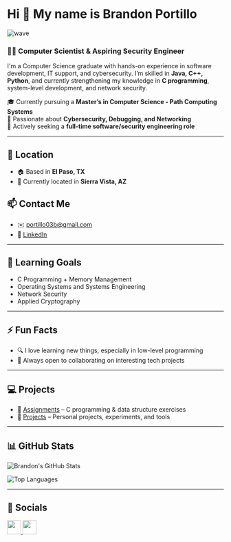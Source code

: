 # Hi 👋 My name is Brandon Portillo

![wave](https://user-images.githubusercontent.com/18350557/176309783-0785949b-9127-417c-8b55-ab5a4333674e.gif)

### 👨‍💻 Computer Scientist & Aspiring Security Engineer

I'm a Computer Science graduate with hands-on experience in software development, IT support, and cybersecurity. I’m skilled in **Java, C++, Python**, and currently strengthening my knowledge in **C programming**, system-level development, and network security.

🎓 Currently pursuing a **Master’s in Computer Science - Path Computing Systems**  
🔐 Passionate about **Cybersecurity, Debugging, and Networking**  
🚀 Actively seeking a **full-time software/security engineering role**

---

## 📍 Location
- 🏠 Based in **El Paso, TX**
- 📍 Currently located in **Sierra Vista, AZ**

## 📫 Contact Me
- ✉️ [portillo03b@gmail.com](mailto:portillo03b@gmail.com)
- 💼 [LinkedIn](https://www.linkedin.com/in/brandon-portillo-orozco-749033255)

---

## 🧠 Learning Goals
- C Programming + Memory Management
- Operating Systems and Systems Engineering
- Network Security
- Applied Cryptography

---

## ⚡ Fun Facts
- 🔍 I love learning new things, especially in low-level programming
- 🤝 Always open to collaborating on interesting tech projects

---

## 💻 Projects

- 🔧 [Assignments](https://github.com/bport03/Assignments) – C programming & data structure exercises
- 🧩 [Projects](https://github.com/bport03/Projects) – Personal projects, experiments, and tools

---

## 📊 GitHub Stats

![Brandon's GitHub Stats](https://github-readme-stats.vercel.app/api?username=bport03&show_icons=true&count_private=true&title_color=0891b2&text_color=ffffff&icon_color=0891b2&bg_color=1c1917&hide_border=true)

![Top Languages](https://github-readme-stats.vercel.app/api/top-langs/?username=bport03&langs_count=10&title_color=0891b2&text_color=ffffff&icon_color=0891b2&bg_color=1c1917&hide_border=true&locale=en&custom_title=Top%20Languages)

---

## 🔗 Socials

<p align="left">
  <a href="https://github.com/bport03" target="_blank">
    <img src="https://raw.githubusercontent.com/danielcranney/readme-generator/main/public/icons/socials/github.svg" width="32" height="32" />
  </a>
  <a href="https://www.linkedin.com/in/brandon-portillo-orozco-749033255" target="_blank">
    <img src="https://raw.githubusercontent.com/danielcranney/readme-generator/main/public/icons/socials/linkedin.svg" width="32" height="32" />
  </a>
</p>
